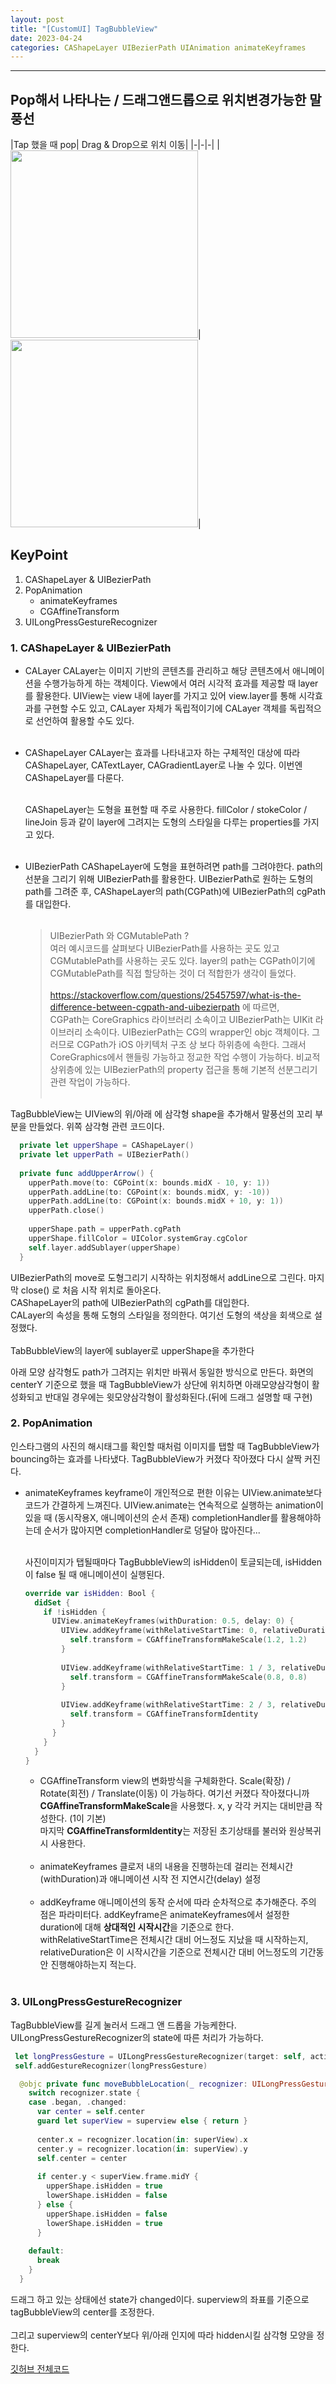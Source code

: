 ```yaml
---
layout: post
title: "[CustomUI] TagBubbleView"
date: 2023-04-24
categories: CAShapeLayer UIBezierPath UIAnimation animateKeyframes
---
```

---

## Pop해서 나타나는 / 드래그앤드롭으로 위치변경가능한 말풍선

|Tap 했을 때 pop| Drag & Drop으로 위치 이동|
|-|-|-|
|<img src="/assets/img/2023-04-24-screen1.gif" width = 300>|<img src="/assets/img/2023-04-24-screen2.gif" width = 300>|


## KeyPoint
1. CAShapeLayer & UIBezierPath
1. PopAnimation
    - animateKeyframes
    - CGAffineTransform
1. UILongPressGestureRecognizer

### 1. CAShapeLayer & UIBezierPath
- CALayer
  CALayer는 이미지 기반의 콘텐츠를 관리하고 해당 콘텐츠에서 애니메이션을 수행가능하게 하는 객체이다. View에서 여러 시각적 효과를 제공할 때 layer를 활용한다. UIView는 view 내에 layer를 가지고 있어 view.layer를 통해 시각효과를 구현할 수도 있고, CALayer 자체가 독립적이기에 CALayer 객체를 독립적으로 선언하여 활용할 수도 있다.<br><br>

- CAShapeLayer
  CALayer는 효과를 나타내고자 하는 구체적인 대상에 따라 CAShapeLayer, CATextLayer, CAGradientLayer로 나눌 수 있다. 이번엔 CAShapeLayer를 다룬다.<br><br>

  CAShapeLayer는 도형을 표현할 때 주로 사용한다. fillColor / stokeColor / lineJoin 등과 같이 layer에 그려지는 도형의 스타일을 다루는 properties를 가지고 있다.<br><br>

- UIBezierPath
  CAShapeLayer에 도형을 표현하려면 path를 그려야한다. path의 선분을 그리기 위해 UIBezierPath를 활용한다. UIBezierPath로 원하는 도형의 path를 그려준 후, CAShapeLayer의 path(CGPath)에 UIBezierPath의 cgPath를 대입한다.<br><br>

  > UIBezierPath 와 CGMutablePath ? <br>
    여러 예시코드를 살펴보다 UIBezierPath를 사용하는 곳도 있고 CGMutablePath를 사용하는 곳도 있다. layer의 path는 CGPath이기에 CGMutablePath를 직접 할당하는 것이 더 적합한가 생각이 들었다.<br><br>
    https://stackoverflow.com/questions/25457597/what-is-the-difference-between-cgpath-and-uibezierpath 에 따르면,<br>
    CGPath는 CoreGraphics 라이브러리 소속이고 UIBezierPath는 UIKit 라이브러리 소속이다. UIBezierPath는 CG의 wrapper인 objc 객체이다.  그러므로 CGPath가 iOS 아키텍처 구조 상 보다 하위층에 속한다. 그래서 CoreGraphics에서 핸들링 가능하고 정교한 작업 수행이 가능하다. 비교적 상위층에 있는 UIBezierPath의 property 접근을 통해 기본적 선분그리기관련 작업이 가능하다.<br><br>

TagBubbleView는 UIView의 위/아래 에 삼각형 shape을 추가해서 말풍선의 꼬리 부분을 만들었다. 위쪽 삼각형 관련 코드이다.

```swift  
  private let upperShape = CAShapeLayer()
  private let upperPath = UIBezierPath()
  
  private func addUpperArrow() {
    upperPath.move(to: CGPoint(x: bounds.midX - 10, y: 1))
    upperPath.addLine(to: CGPoint(x: bounds.midX, y: -10))
    upperPath.addLine(to: CGPoint(x: bounds.midX + 10, y: 1))
    upperPath.close()
    
    upperShape.path = upperPath.cgPath
    upperShape.fillColor = UIColor.systemGray.cgColor
    self.layer.addSublayer(upperShape)
  }
```
UIBezierPath의 move로 도형그리기 시작하는 위치정해서 addLine으로 그린다. 마지막 close() 로 처음 시작 위치로 돌아온다.<br>
CAShapeLayer의 path에 UIBezierPath의 cgPath를 대입한다.<br>
CALayer의 속성을 통해 도형의 스타일을 정의한다. 여기선 도형의 색상을 회색으로 설정했다.<br><br>
TabBubbleView의 layer에 sublayer로 upperShape을 추가한다<br>

아래 모양 삼각형도 path가 그려지는 위치만 바꿔서 동일한 방식으로 만든다. 화면의 centerY 기준으로 했을 때 TagBubbleView가 상단에 위치하면 아래모양삼각형이 활성화되고 반대일 경우에는 윗모양삼각형이 활성화된다.(뒤에 드래그 설명할 때 구현)<br>

### 2. PopAnimation
인스타그램의 사진의 해시태그를 확인할 때처럼 이미지를 탭할 때 TagBubbleView가 bouncing하는 효과를 나타냈다. TagBubbleView가 커졌다 작아졌다 다시 살짝 커진다.<br>

- animateKeyframes
    keyframe이 개인적으로 편한 이유는 UIView.animate보다 코드가 간결하게 느껴진다. UIView.animate는 연속적으로 실행하는 animation이 있을 때 (동시작용X, 애니메이션의 순서 존재) completionHandler를 활용해야하는데 순서가 많아지면 completionHandler로 덩달아 많아진다...<br><br>

    사진이미지가 탭될때마다 TagBubbleView의 isHidden이 토글되는데, isHidden이 false 될 때 애니메이션이 실행된다.
    ```swift
    override var isHidden: Bool {
      didSet {
        if !isHidden {
          UIView.animateKeyframes(withDuration: 0.5, delay: 0) {
            UIView.addKeyframe(withRelativeStartTime: 0, relativeDuration: 1 / 3) {
              self.transform = CGAffineTransformMakeScale(1.2, 1.2)
            }
          
            UIView.addKeyframe(withRelativeStartTime: 1 / 3, relativeDuration: 1 / 3) {
              self.transform = CGAffineTransformMakeScale(0.8, 0.8)
            }
          
            UIView.addKeyframe(withRelativeStartTime: 2 / 3, relativeDuration: 1 / 3) {
              self.transform = CGAffineTransformIdentity
            }
          }
        }
      }
  }
  ```
  - CGAffineTransform
    view의 변화방식을 구체화한다. Scale(확장) / Rotate(회전) / Translate(이동) 이 가능하다. 여기선 커졌다 작아졌다니까 <b>CGAffineTransformMakeScale</b>을 사용했다. x, y 각각 커지는 대비만큼 작성한다. (1이 기본)<br>
    마지막 <b>CGAffineTransformIdentity</b>는 저장된 초기상태를 불러와 원상복귀시 사용한다.<br><br>
  - animateKeyframes
    클로저 내의 내용을 진행하는데 걸리는 전체시간(withDuration)과 애니메이션 시작 전 지연시간(delay) 설정<br><br>
  - addKeyframe
    애니메이션의 동작 순서에 따라 순차적으로 추가해준다. 주의 점은 파라미터다. addKeyframe은 animateKeyframes에서 설정한 duration에 대해 <b>상대적인 시작시간</b>을 기준으로 한다. withRelativeStartTime은 전체시간 대비 어느정도 지났을 때 시작하는지, relativeDuration은 이 시작시간을 기준으로 전체시간 대비 어느정도의 기간동안 진행해야하는지 적는다. <br><br>
### 3. UILongPressGestureRecognizer
TagBubbleView를 길게 눌러서 드래그 앤 드롭을 가능케한다.
UILongPressGestureRecognizer의 state에 따른 처리가 가능하다.

```swift
 let longPressGesture = UILongPressGestureRecognizer(target: self, action: #selector(moveBubbleLocation(_:)))
 self.addGestureRecognizer(longPressGesture)

  @objc private func moveBubbleLocation(_ recognizer: UILongPressGestureRecognizer) {
    switch recognizer.state {
    case .began, .changed:
      var center = self.center
      guard let superView = superview else { return }
      
      center.x = recognizer.location(in: superView).x
      center.y = recognizer.location(in: superView).y
      self.center = center
      
      if center.y < superView.frame.midY {
        upperShape.isHidden = true
        lowerShape.isHidden = false
      } else {
        upperShape.isHidden = false
        lowerShape.isHidden = true
      }
      
    default:
      break
    }
  } 
```

드래그 하고 있는 상태에선 state가 changed이다. superview의 좌표를 기준으로 tagBubbleView의 center를 조정한다.<br><br>
그리고 superview의 centerY보다 위/아래 인지에 따라 hidden시킬 삼각형 모양을 정한다.

[깃허브 전체코드](https://github.com/innieminnie/test2/blob/main/Test2/TagBubble/TagBubbleView.swift)